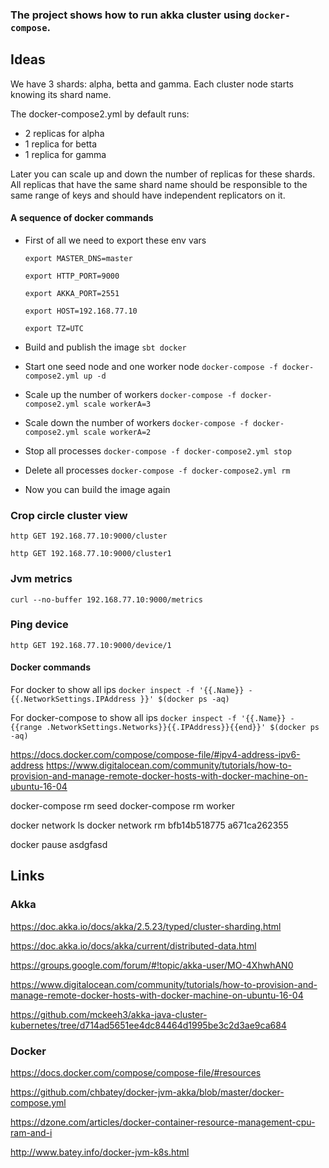 ### The project shows how to run akka cluster using `docker-compose`.

##  Ideas

We have 3 shards: alpha, betta and gamma. Each cluster node starts knowing its shard name.

The docker-compose2.yml by default runs: 
 * 2 replicas for alpha
 * 1 replica for betta
 * 1 replica for gamma

Later you can scale up and down the number of replicas for these shards.
All replicas that have the same shard name should be responsible to the same range of keys and should have independent replicators on it.
     

#### A sequence of docker commands ####
  
  * First of all we need to export these env vars
    
    `export MASTER_DNS=master`

    `export HTTP_PORT=9000`
    
    `export AKKA_PORT=2551`
    
    `export HOST=192.168.77.10`
    
    `export TZ=UTC`
    
  * Build and publish the image `sbt docker`
  
  * Start one seed node and one worker node `docker-compose -f docker-compose2.yml up -d`
     
  * Scale up the number of workers `docker-compose -f docker-compose2.yml scale workerA=3`
   
  * Scale down the number of workers `docker-compose -f docker-compose2.yml scale workerA=2`
  
  * Stop all processes `docker-compose -f docker-compose2.yml stop`
  
  * Delete all processes `docker-compose -f docker-compose2.yml rm`
    
  * Now you can build the image again

### Crop circle cluster view

  `http GET 192.168.77.10:9000/cluster`

  `http GET 192.168.77.10:9000/cluster1`

### Jvm metrics 
  `curl --no-buffer 192.168.77.10:9000/metrics`

### Ping device
  
  `http GET 192.168.77.10:9000/device/1`  


#### Docker commands ####
  
  For docker to show all ips `docker inspect -f '{{.Name}} - {{.NetworkSettings.IPAddress }}' $(docker ps -aq)`
  
  For docker-compose to show all ips `docker inspect -f '{{.Name}} - {{range .NetworkSettings.Networks}}{{.IPAddress}}{{end}}' $(docker ps -aq)`


  https://docs.docker.com/compose/compose-file/#ipv4-address-ipv6-address
  https://www.digitalocean.com/community/tutorials/how-to-provision-and-manage-remote-docker-hosts-with-docker-machine-on-ubuntu-16-04

  docker-compose rm seed 
  docker-compose rm worker
    
  docker network ls
  docker network rm bfb14b518775 a671ca262355    

  docker pause asdgfasd 

##  Links
 
### Akka

https://doc.akka.io/docs/akka/2.5.23/typed/cluster-sharding.html

https://doc.akka.io/docs/akka/current/distributed-data.html

https://groups.google.com/forum/#!topic/akka-user/MO-4XhwhAN0

https://www.digitalocean.com/community/tutorials/how-to-provision-and-manage-remote-docker-hosts-with-docker-machine-on-ubuntu-16-04

https://github.com/mckeeh3/akka-java-cluster-kubernetes/tree/d714ad5651ee4dc84464d1995be3c2d3ae9ca684


### Docker  

https://docs.docker.com/compose/compose-file/#resources

https://github.com/chbatey/docker-jvm-akka/blob/master/docker-compose.yml

https://dzone.com/articles/docker-container-resource-management-cpu-ram-and-i

http://www.batey.info/docker-jvm-k8s.html